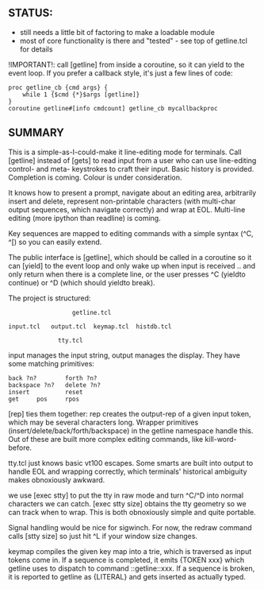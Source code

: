 ## STATUS:

 - still needs a little bit of factoring to make a loadable module
 - most of core functionality is there and "tested" - see top of getline.tcl for details

!IMPORTANT!: call [getline] from inside a coroutine, so it can yield to the event loop.  If you prefer a callback style, it's just a few lines of code:

    proc getline_cb {cmd args} {
        while 1 {$cmd {*}$args [getline]}
    }
    coroutine getline#[info cmdcount] getline_cb mycallbackproc


## SUMMARY

This is a simple-as-I-could-make it line-editing mode for terminals.  Call [getline] instead of [gets] to read input from a user who can use line-editing control- and meta- keystrokes to craft their input.  Basic history is provided.  Completion is coming.  Colour is under consideration.

It knows how to present a prompt, navigate about an editing area, arbitrarily insert and delete, represent non-printable characters (with multi-char output sequences, which navigate correctly) and wrap at EOL.  Multi-line editing (more ipython than readline) is coming.

Key sequences are mapped to editing commands with a simple syntax (^C, ^[) so you can easily extend.

The public interface is [getline], which should be called in a coroutine so it can [yield] to the event loop and only wake up when input is received .. and only return when there is a complete line, or the user presses ^C (yieldto continue) or ^D (which should yieldto break).

The project is structured:

                      getline.tcl

    input.tcl   output.tcl  keymap.tcl  histdb.tcl

                  tty.tcl

input manages the input string, output manages the display.  They have some matching primitives:

    back ?n?        forth ?n?
    backspace ?n?   delete ?n?
    insert          reset
    get     pos     rpos

[rep] ties them together:  rep creates the output-rep of a given input token, which may be several characters long.  Wrapper primitives (insert/delete/back/forth/backspace) in the getline namespace handle this.  Out of these are built more complex editing commands, like kill-word-before.

tty.tcl just knows basic vt100 escapes.  Some smarts are built into output to handle EOL and wrapping correctly, which terminals' historical ambiguity makes obnoxiously awkward.

we use [exec stty] to put the tty in raw mode and turn ^C/^D into normal characters we can catch.  [exec stty size] obtains the tty geometry so we can track when to wrap.  This is both obnoxiously simple and quite portable.

Signal handling would be nice for sigwinch.  For now, the redraw command calls [stty size] so just hit ^L if your window size changes.

keymap compiles the given key map into a trie, which is traversed as input tokens come in.  If a sequence is completed, it emits {TOKEN xxx} which getline uses to dispatch to command ::getline::xxx.  If a sequence is broken, it is reported to getline as {LITERAL} and gets inserted as actually typed.

